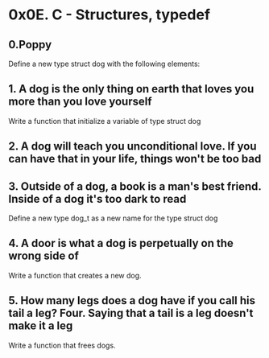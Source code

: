 # 0x0E. C - Structures, typedef
## 0.Poppy
Define a new type struct dog with the following elements:
## 1. A dog is the only thing on earth that loves you more than you love yourself
Write a function that initialize a variable of type struct dog
## 2. A dog will teach you unconditional love. If you can have that in your life, things won't be too bad
## 3. Outside of a dog, a book is a man's best friend. Inside of a dog it's too dark to read
Define a new type dog_t as a new name for the type struct dog
## 4. A door is what a dog is perpetually on the wrong side of
Write a function that creates a new dog.
## 5. How many legs does a dog have if you call his tail a leg? Four. Saying that a tail is a leg doesn't make it a leg
Write a function that frees dogs.
